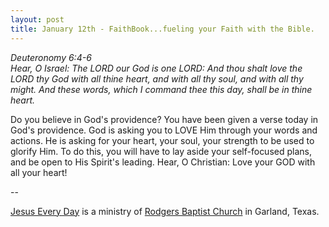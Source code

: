```yaml
---
layout: post
title: January 12th - FaithBook...fueling your Faith with the Bible.
---
```


_Deuteronomy 6:4-6  
Hear, O Israel: The LORD our God is one LORD: And thou shalt love
the LORD thy God with all thine heart, and with all thy soul, and
with all thy might. And these words, which I command thee this day,
shall be in thine heart._

Do you believe in God's providence? You have been given a verse
today in God's providence. God is asking you to LOVE Him through your
words and actions. He is asking for your heart, your soul, your
strength to be used to glorify Him. To do this, you will have to lay
aside your self-focused plans, and be open to His Spirit's leading.
Hear, O Christian: Love your GOD with all your heart!

 --

<a href=http://jesuseveryday.net>Jesus Every Day</a> is a ministry of <a href=http://rodgersbaptist.net>Rodgers Baptist Church</a> in Garland, Texas.
